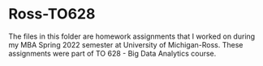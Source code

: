# Ross-TO628
The files in this folder are homework assignments that I worked on during my MBA Spring 2022 semester at University of Michigan-Ross. 
These assignments were part of TO 628 - Big Data Analytics course. 
